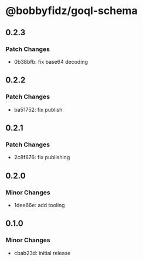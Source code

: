 # @bobbyfidz/goql-schema

## 0.2.3

### Patch Changes

- 0b38bfb: fix base64 decoding

## 0.2.2

### Patch Changes

- ba51752: fix publish

## 0.2.1

### Patch Changes

- 2c8f876: fix publishing

## 0.2.0

### Minor Changes

- 1dee66e: add tooling

## 0.1.0

### Minor Changes

- cbab23d: initial release
